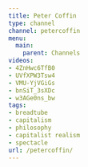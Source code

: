 ```yaml
---
title: Peter Coffin
type: channel
channel: petercoffin
menu:
  main:
    parent: Channels
videos:
- 4ZnHwc6TfB0
- UVfXPW3Tsw4
- VMU-YjVGiGs
- bnSiT_3sXDc
- w3AGe0ns_bw
tags:
- breadtube
- capitalism
- philosophy
- capitalist realism
- spectacle
url: /petercoffin/
---
```

